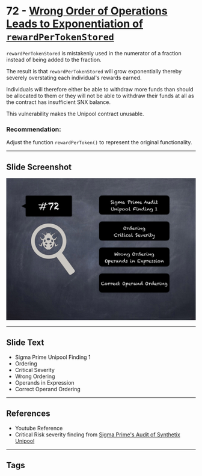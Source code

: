 
# 72 - [Wrong Order of Operations Leads to Exponentiation of `rewardPerTokenStored`](./Wrong%20Order%20of%20Operations%20Leads%20to%20Exponentiation%20of%20`rewardPerTokenStored`.md)

`rewardPerTokenStored` is mistakenly used in the numerator of a fraction instead of being added to the fraction. 

The result is that `rewardPerTokenStored` will grow exponentially thereby severely overstating each individual's rewards earned. 

Individuals will therefore either be able to withdraw more funds than should be allocated to them or they will not be able to withdraw their funds at all as the contract has insufficient SNX balance. 

This vulnerability makes the Unipool contract unusable.

### Recommendation:
Adjust the function `rewardPerToken()` to represent the original functionality.
___
## Slide Screenshot
![072.png](../../images/7.%20Audit%20Findings%20101/072.png)
___
## Slide Text
- Sigma Prime Unipool Finding 1
- Ordering
- Critical Severity
- Wrong Ordering
- Operands in Expression
- Correct Operand Ordering
___
## References
- Youtube Reference
-  Critical Risk severity finding from [Sigma Prime's Audit of Synthetix Unipool](https://github.com/sigp/public-audits/blob/master/synthetix/unipool/review.pdf)
___
## Tags
